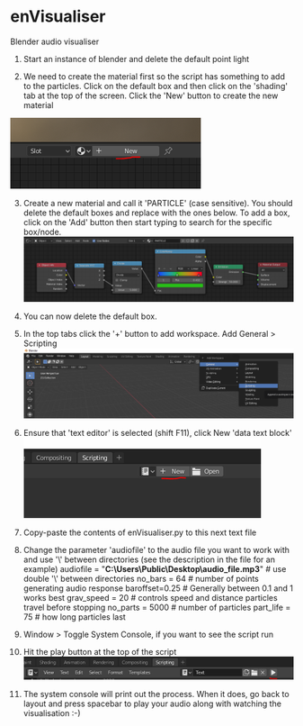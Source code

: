 # enVisualiser
Blender audio visualiser

1. Start an instance of blender and delete the default point light

2. We need to create the material first so the script has something to add to the particles. Click on the default box and then click on the 'shading' tab at the top of the screen. Click the 'New' button to create the new material

![Add new material](https://github.com/enber-music/enVisualiser/blob/master/instruction_images/new_material.PNG)

3. Create a new material and call it 'PARTICLE' (case sensitive). You should delete the default boxes and replace with the ones below. To add a box, click on the 'Add' button then start typing to search for the specific box/node.
![Add new material](https://github.com/enber-music/enVisualiser/blob/master/instruction_images/PARTICLE_material.PNG)

4. You can now delete the default box.

5. In the top tabs click the '+' button to add workspace. Add General > Scripting
![Add scripting tab](https://github.com/enber-music/enVisualiser/blob/master/instruction_images/add_scripting.PNG)

6. Ensure that 'text editor' is selected (shift F11), click New 'data text block'
![Add new text](https://github.com/enber-music/enVisualiser/blob/master/instruction_images/new_text.PNG)

7. Copy-paste the contents of enVisualiser.py to this next text file

8. Change the parameter 'audiofile' to the audio file you want to work with and use '\\' between directories (see the description in the file for an example)
  audiofile = "**C:\\Users\\Public\\Desktop\\audio_file.mp3**" # use double '\\' between directories
  no_bars = 64 # number of points generating audio response
  baroffset=0.25 # Generally between 0.1 and 1 works best
  grav_speed = 20 # controls speed and distance particles travel before stopping
  no_parts = 5000 # number of particles
  part_life = 75 # how long particles last

9. Window > Toggle System Console, if you want to see the script run

10. Hit the play button at the top of the script
![Run script](https://github.com/enber-music/enVisualiser/blob/master/instruction_images/run_script.PNG)

11. The system console will print out the process. When it does, go back to layout and press spacebar to play your audio along with watching the visualisation :-)

